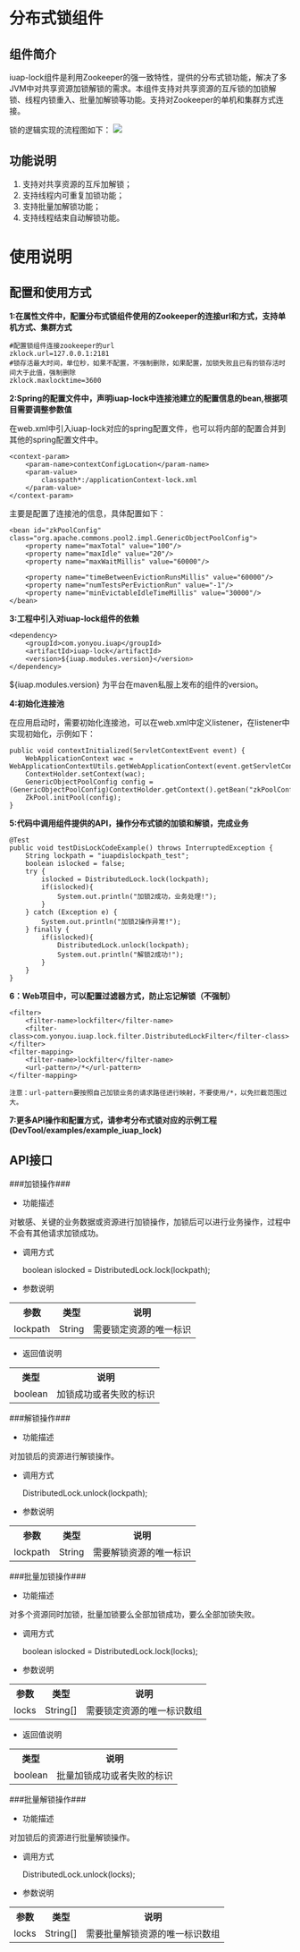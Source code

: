 # 分布式锁组件 #

## 组件简介 ##
iuap-lock组件是利用Zookeeper的强一致特性，提供的分布式锁功能，解决了多JVM中对共享资源加锁解锁的需求。本组件支持对共享资源的互斥锁的加锁解锁、线程内锁重入、批量加解锁等功能。支持对Zookeeper的单机和集群方式连接。

锁的逻辑实现的流程图如下：
<img src="/images/iuap_lock_flow.jpg"/>

## 功能说明 ##
1.	支持对共享资源的互斥加解锁；
2.	支持线程内可重复加锁功能；
3.	支持批量加解锁功能；
4.	支持线程结束自动解锁功能。



# 使用说明 #

## 配置和使用方式 ##
**1:在属性文件中，配置分布式锁组件使用的Zookeeper的连接url和方式，支持单机方式、集群方式**
	
	#配置锁组件连接zookeeper的url
	zklock.url=127.0.0.1:2181
	#锁存活最大时间，单位秒，如果不配置，不强制删除，如果配置，加锁失败且已有的锁存活时间大于此值，强制删除
	zklock.maxlocktime=3600

**2:Spring的配置文件中，声明iuap-lock中连接池建立的配置信息的bean,根据项目需要调整参数值**

在web.xml中引入iuap-lock对应的spring配置文件，也可以将内部的配置合并到其他的spring配置文件中。

	<context-param>
        <param-name>contextConfigLocation</param-name>
        <param-value>
	  	    classpath*:/applicationContext-lock.xml
	    </param-value>
    </context-param>

主要是配置了连接池的信息，具体配置如下：

	<bean id="zkPoolConfig" class="org.apache.commons.pool2.impl.GenericObjectPoolConfig">
		<property name="maxTotal" value="100"/>
		<property name="maxIdle" value="20"/>
		<property name="maxWaitMillis" value="60000"/>
		
		<property name="timeBetweenEvictionRunsMillis" value="60000"/>
		<property name="numTestsPerEvictionRun" value="-1"/>
		<property name="minEvictableIdleTimeMillis" value="30000"/>
	</bean>

**3:工程中引入对iuap-lock组件的依赖**

	<dependency>
		<groupId>com.yonyou.iuap</groupId>
		<artifactId>iuap-lock</artifactId>
		<version>${iuap.modules.version}</version>
	</dependency>
${iuap.modules.version} 为平台在maven私服上发布的组件的version。


**4:初始化连接池**

在应用启动时，需要初始化连接池，可以在web.xml中定义listener，在listener中实现初始化，示例如下：

	public void contextInitialized(ServletContextEvent event) {
		WebApplicationContext wac = WebApplicationContextUtils.getWebApplicationContext(event.getServletContext());
		ContextHolder.setContext(wac);
		GenericObjectPoolConfig config = (GenericObjectPoolConfig)ContextHolder.getContext().getBean("zkPoolConfig");
		ZkPool.initPool(config);
	}


**5:代码中调用组件提供的API，操作分布式锁的加锁和解锁，完成业务**

	@Test
	public void testDisLockCodeExample() throws InterruptedException {
		String lockpath = "iuapdislockpath_test";
		boolean islocked = false;
		try {
			islocked = DistributedLock.lock(lockpath);
			if(islocked){
				System.out.println("加锁2成功，业务处理!");
			}
		} catch (Exception e) {
			System.out.println("加锁2操作异常!");
		} finally {
			if(islocked){
				DistributedLock.unlock(lockpath);
				System.out.println("解锁2成功!");
			} 
		}
	}

**6：Web项目中，可以配置过滤器方式，防止忘记解锁（不强制）**

	<filter>
	    <filter-name>lockfilter</filter-name>
	    <filter-class>com.yonyou.iuap.lock.filter.DistributedLockFilter</filter-class>
	</filter>
	<filter-mapping>
	    <filter-name>lockfilter</filter-name>
	    <url-pattern>/*</url-pattern>
	</filter-mapping>

	注意：url-pattern要按照自己加锁业务的请求路径进行映射，不要使用/*，以免拦截范围过大。

**7:更多API操作和配置方式，请参考分布式锁对应的示例工程(DevTool/examples/example_iuap_lock)**

## API接口 ##

###加锁操作###

- 功能描述

对敏感、关键的业务数据或资源进行加锁操作，加锁后可以进行业务操作，过程中不会有其他请求加锁成功。

- 调用方式

	boolean islocked = DistributedLock.lock(lockpath);

- 参数说明

<table style="border-collapse:collapse">
  <tbody><tr>
    <th>参数</th>
    <th>类型</th>
    <th>说明</th>
  </tr>
  <tr>
    <td>lockpath</td>
    <td>String</td>
    <td>需要锁定资源的唯一标识</td>
  </tr>
</tbody></table>

- 返回值说明
	
<table style="border-collapse:collapse">
  <tbody><tr>
    <th>类型</th>
    <th>说明</th>
  </tr>
  <tr>
    <td>boolean</td>
    <td>加锁成功或者失败的标识</td>
  </tr>
</tbody></table>

###解锁操作###

- 功能描述

对加锁后的资源进行解锁操作。

- 调用方式

	DistributedLock.unlock(lockpath);

- 参数说明

<table style="border-collapse:collapse">
  <tbody><tr>
    <th>参数</th>
    <th>类型</th>
    <th>说明</th>
  </tr>
  <tr>
    <td>lockpath</td>
    <td>String</td>
    <td>需要解锁资源的唯一标识</td>
  </tr>
</tbody></table>

###批量加锁操作###

- 功能描述

对多个资源同时加锁，批量加锁要么全部加锁成功，要么全部加锁失败。

- 调用方式

	boolean islocked = DistributedLock.lock(locks);

- 参数说明

<table style="border-collapse:collapse">
  <tbody><tr>
    <th>参数</th>
    <th>类型</th>
    <th>说明</th>
  </tr>
  <tr>
    <td>locks</td>
    <td>String[]</td>
    <td>需要锁定资源的唯一标识数组</td>
  </tr>
</tbody></table>

- 返回值说明
	
<table style="border-collapse:collapse">
  <tbody><tr>
    <th>类型</th>
    <th>说明</th>
  </tr>
  <tr>
    <td>boolean</td>
    <td>批量加锁成功或者失败的标识</td>
  </tr>
</tbody></table>

###批量解锁操作###

- 功能描述

对加锁后的资源进行批量解锁操作。

- 调用方式

	DistributedLock.unlock(locks);

- 参数说明

<table style="border-collapse:collapse">
  <tbody><tr>
    <th>参数</th>
    <th>类型</th>
    <th>说明</th>
  </tr>
  <tr>
    <td>locks</td>
    <td>String[]</td>
    <td>需要批量解锁资源的唯一标识数组</td>
  </tr>
</tbody></table>